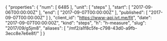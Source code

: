 {
  "properties": {
    "num": [
      6485
    ],
    "unit": [
      "steps"
    ],
    "start": [
      "2017-09-06T00:00:00Z"
    ],
    "end": [
      "2017-09-07T00:00:00Z"
    ],
    "published": [
      "2017-09-07T00:00:00Z"
    ]
  },
  "client_id": "https://www-api.jvt.me/fit",
  "date": "2017-09-07T00:00:00Z",
  "kind": "steps",
  "h": "h-measure",
  "slug": "2017/09/g5jm8",
  "aliases": [
    "/mf2/a1f8c5fe-c798-43d0-a9fb-3ecc8e7e6e8f/"
  ]
}
